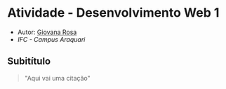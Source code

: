 # Atividade - Desenvolvimento Web 1

- Autor: [Giovana Rosa](https://github.com/giovana-rosa)
- *IFC - Campus Araquari*

## Subitítulo
> "Aqui vai uma citação"